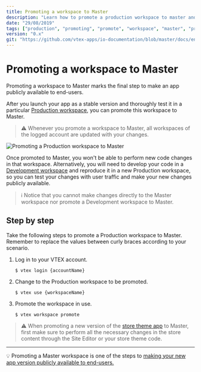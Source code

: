 ```yaml
---
title: Promoting a workspace to Master
description: "Learn how to promote a production workspace to master and make your new configurations available to end-users."
date: "29/08/2019"
tags: ["production", "promoting", "promote", "workspace", "master", "production-mode"]
version: "0.x"
git: "https://github.com/vtex-apps/io-documentation/blob/master/docs/en/Recipes/development/promoting-a-workspace-to-master.md"
---
```


# Promoting a workspace to Master

Promoting a workspace to Master marks the final step to make an app publicly available to end-users.

After you launch your app as a stable version and thoroughly test it in a particular [Production workspace](https://developers.vtex.com/vtex-developer-docs/docs/vtex-io-documentation-workspace), you can promote this workspace to Master.

>⚠️ Whenever you promote a workspace to Master, all workspaces of the logged account are updated with your changes.

![Promoting a Production workspace to Master](https://github.com/vtex-apps/io-documentation/blob/master/docs/en/Recipes/development/Media/promoting-a-workspace-to-master.gif?raw=true)

Once promoted to Master, you won't be able to perform new code changes in that workspace. Alternatively, you will need to develop your code in a [Development workspace](https://developers.vtex.com/vtex-developer-docs/docs/vtex-io-documentation-creating-a-development-workspace/) and reproduce it in a new Production workspace, so you can test your changes with user traffic and make your new changes publicly available.

>ℹ️ Notice that you cannot make changes directly to the Master workspace nor promote a Development workspace to Master.

## Step by step

Take the following steps to promote a Production workspace to Master. Remember to replace the values between curly braces according to your scenario.

1. Log in to your VTEX account.

    ```shell
    $ vtex login {accountName}
    ```

2. Change to the Production workspace to be promoted.

    ```shell
    $ vtex use {workspaceName}
    ```

3. Promote the workspace in use.

    ```shell
    $ vtex workspace promote
    ```

>⚠️ When promoting a new version of the [store theme app](https://developers.vtex.com/vtex-developer-docs/docs/vtex-io-documentation-3-settingyourstoretheme) to Master, first make sure to perform all the necessary changes in the store content through the Site Editor or your store theme code.

---

💡 Promoting a Master workspace is one of the steps to [making your new app version publicly available to end-users.](https://developers.vtex.com/vtex-developer-docs/docs/vtex-io-documentation-making-your-new-app-version-publicly-available)
